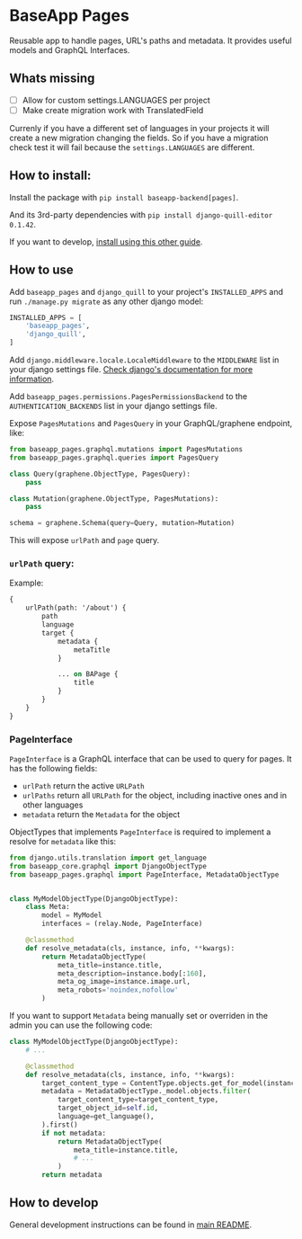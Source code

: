 # BaseApp Pages

Reusable app to handle pages, URL's paths and metadata. It provides useful models and GraphQL Interfaces.

## Whats missing
- [ ] Allow for custom settings.LANGUAGES per project
- [ ] Make create migration work with TranslatedField

Currenly if you have a different set of languages in your projects it will create a new migration changing the fields. So if you have a migration check test it will fail because the `settings.LANGUAGES` are different.

## How to install:

Install the package with `pip install baseapp-backend[pages]`.

And its 3rd-party dependencies with `pip install django-quill-editor 0.1.42`.

If you want to develop, [install using this other guide](#how-to-develop).

## How to use

Add `baseapp_pages` and `django_quill` to your project's `INSTALLED_APPS` and run `./manage.py migrate` as any other django model:

```python
INSTALLED_APPS = [
    'baseapp_pages',
    'django_quill',
]
```

Add `django.middleware.locale.LocaleMiddleware` to the `MIDDLEWARE` list in your django settings file. [Check django's documentation for more information](https://docs.djangoproject.com/en/5.0/topics/i18n/translation/#how-django-discovers-language-preference).

Add `baseapp_pages.permissions.PagesPermissionsBackend` to the `AUTHENTICATION_BACKENDS` list in your django settings file.

Expose `PagesMutations` and `PagesQuery` in your GraphQL/graphene endpoint, like:

```python
from baseapp_pages.graphql.mutations import PagesMutations
from baseapp_pages.graphql.queries import PagesQuery

class Query(graphene.ObjectType, PagesQuery):
    pass

class Mutation(graphene.ObjectType, PagesMutations):
    pass

schema = graphene.Schema(query=Query, mutation=Mutation)
```

This will expose `urlPath` and `page` query.

### `urlPath` query:

Example:

```graphql
{
    urlPath(path: '/about') {
        path
        language
        target {
            metadata {
                metaTitle
            }

            ... on BAPage {
                title
            }
        }
    }
}
```

### PageInterface

`PageInterface` is a GraphQL interface that can be used to query for pages. It has the following fields:

- `urlPath` return the active `URLPath`
- `urlPaths` return all `URLPath` for the object, including inactive ones and in other languages
- `metadata` return the `Metadata` for the object

ObjectTypes that implements `PageInterface` is required to implement a resolve for `metadata` like this:

```python
from django.utils.translation import get_language
from baseapp_core.graphql import DjangoObjectType
from baseapp_pages.graphql import PageInterface, MetadataObjectType


class MyModelObjectType(DjangoObjectType):
    class Meta:
        model = MyModel
        interfaces = (relay.Node, PageInterface)

    @classmethod
    def resolve_metadata(cls, instance, info, **kwargs):
        return MetadataObjectType(
            meta_title=instance.title,
            meta_description=instance.body[:160],
            meta_og_image=instance.image.url,
            meta_robots='noindex,nofollow'
        )
```

If you want to support `Metadata` being manually set or overriden in the admin you can use the following code:

```python
class MyModelObjectType(DjangoObjectType):
    # ...

    @classmethod
    def resolve_metadata(cls, instance, info, **kwargs):
        target_content_type = ContentType.objects.get_for_model(instance)
        metadata = MetadataObjectType._model.objects.filter(
            target_content_type=target_content_type,
            target_object_id=self.id,
            language=get_language(),
        ).first()
        if not metadata:
            return MetadataObjectType(
                meta_title=instance.title,
                # ...
            )
        return metadata
```

## How to develop

General development instructions can be found in [main README](..#how-to-develop).
